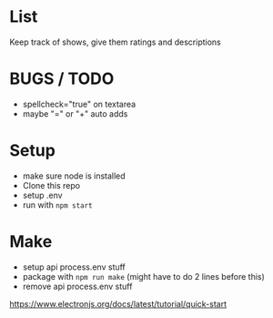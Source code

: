 # List
Keep track of shows, give them ratings and descriptions

# BUGS / TODO
- spellcheck="true" on textarea
- maybe "=" or "+" auto adds

# Setup
- make sure node is installed
- Clone this repo
- setup .env
- run with `npm start`

# Make
- setup api process.env stuff
- package with `npm run make` (might have to do 2 lines before this)
- remove api process.env stuff

https://www.electronjs.org/docs/latest/tutorial/quick-start
